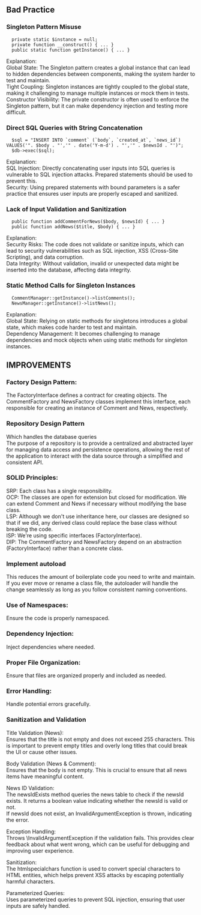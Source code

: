 ## Bad Practice ##

  ### Singleton Pattern Misuse
      private static $instance = null;
      private function __construct() { ... }
      public static function getInstance() { ... }

  Explanation:<br>
    Global State: The Singleton pattern creates a global instance that can lead to hidden dependencies between components, making the system harder to test and maintain.<br>
    Tight Coupling: Singleton instances are tightly coupled to the global state, making it challenging to manage multiple instances or mock them in tests.<br>
    Constructor Visibility: The private constructor is often used to enforce the Singleton pattern, but it can make dependency injection and testing more difficult.

  ### Direct SQL Queries with String Concatenation
      $sql = "INSERT INTO `comment` (`body`, `created_at`, `news_id`) VALUES('". $body . "','" . date('Y-m-d') . "','" . $newsId . "')";
      $db->exec($sql);

  Explanation:<br>
    SQL Injection: Directly concatenating user inputs into SQL queries is vulnerable to SQL injection attacks. Prepared statements should be used to prevent this.<br>
    Security: Using prepared statements with bound parameters is a safer practice that ensures user inputs are properly escaped and sanitized.

  ### Lack of Input Validation and Sanitization
      public function addCommentForNews($body, $newsId) { ... }
      public function addNews($title, $body) { ... }

  Explanation:<br>
    Security Risks: The code does not validate or sanitize inputs, which can lead to security vulnerabilities such as SQL injection, XSS (Cross-Site Scripting), and data corruption.<br>
    Data Integrity: Without validation, invalid or unexpected data might be inserted into the database, affecting data integrity.

  ### Static Method Calls for Singleton Instances
      CommentManager::getInstance()->listComments();
      NewsManager::getInstance()->listNews();

  Explanation:<br>
    Global State: Relying on static methods for singletons introduces a global state, which makes code harder to test and maintain.<br>
    Dependency Management: It becomes challenging to manage dependencies and mock objects when using static methods for singleton instances.


## IMPROVEMENTS ##

### Factory Design Pattern: 
  The FactoryInterface defines a contract for creating objects. The CommentFactory and NewsFactory classes implement this interface, each responsible for creating an instance of Comment and News, respectively.

### Repository Design Pattern
  Which handles the database queries<br>
  The purpose of a repository is to provide a centralized and abstracted layer for managing data access and persistence operations, allowing the rest of the application to interact with the data source through a simplified and consistent API.

### SOLID Principles:
  SRP: Each class has a single responsibility.<br>
  OCP: The classes are open for extension but closed for modification. We can extend Comment and News if necessary without modifying the base class.<br>
  LSP: Although we don't use inheritance here, our classes are designed so that if we did, any derived class could replace the base class without breaking the code.<br>
  ISP: We're using specific interfaces (FactoryInterface).<br>
  DIP: The CommentFactory and NewsFactory depend on an abstraction (FactoryInterface) rather than a concrete class.

### Implement autoload
  This reduces the amount of boilerplate code you need to write and maintain.<br>
  If you ever move or rename a class file, the autoloader will handle the change seamlessly as long as you follow consistent naming conventions.

### Use of Namespaces: 
  Ensure the code is properly namespaced.

### Dependency Injection: 
  Inject dependencies where needed.

### Proper File Organization: 
  Ensure that files are organized properly and included as needed.

### Error Handling: 
  Handle potential errors gracefully.

### Sanitization and Validation
  Title Validation (News):<br>
    Ensures that the title is not empty and does not exceed 255 characters. This is important to prevent empty titles and overly long titles that could break the UI or cause other issues.<br>

  Body Validation (News & Comment): <br>
    Ensures that the body is not empty. This is crucial to ensure that all news items have meaningful content.<br>
 
  News ID Validation:<br>
    The newsIdExists method queries the news table to check if the newsId exists. It returns a boolean value indicating whether the newsId is valid or not.<br>
    If newsId does not exist, an InvalidArgumentException is thrown, indicating the error.<br>
 
  Exception Handling:<br>
      Throws \InvalidArgumentException if the validation fails. This provides clear feedback about what went wrong, which can be useful for debugging and improving user experience.<br>

  Sanitization:<br>
    The htmlspecialchars function is used to convert special characters to HTML entities, which helps prevent XSS attacks by escaping potentially harmful characters.<br>

  Parameterized Queries:<br>
    Uses parameterized queries to prevent SQL injection, ensuring that user inputs are safely handled.<br>
